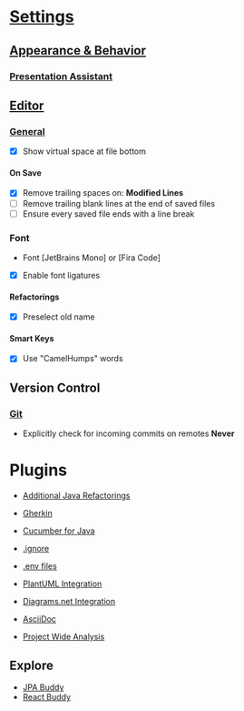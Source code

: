 # [Settings](https://www.jetbrains.com/help/idea/settings-preferences-dialog.html)

## [Appearance & Behavior](https://www.jetbrains.com/help/idea/appearance-and-behavior.html)

### [Presentation Assistant](jetbrains://idea/settings?name=Appearance+%26+Behavior--Presentation+Assistant)

## [Editor](https://www.jetbrains.com/help/idea/settings-editor.html)

### [General](https://www.jetbrains.com/help/idea/settings-editor-general.html)

* [X] Show virtual space at file bottom

#### On Save

* [X] Remove trailing spaces on: **Modified Lines**
* [ ] Remove trailing blank lines at the end of saved files
* [ ] Ensure every saved file ends with a line break

### Font

* Font [JetBrains Mono] or [Fira Code]
* [X] Enable font ligatures

#### Refactorings

* [X] Preselect old name

#### Smart Keys

* [X] Use "CamelHumps" words

## Version Control

### [Git](https://www.jetbrains.com/help/idea/settings-version-control-git.html)

* Explicitly check for incoming commits on remotes **Never**

# Plugins

- [Additional Java Refactorings](https://plugins.jetbrains.com/plugin/17656-additional-java-refactorings)

- [Gherkin](https://plugins.jetbrains.com/plugin/9164-gherkin)
- [Cucumber for Java](https://plugins.jetbrains.com/plugin/7212-cucumber-for-java)

- [.ignore](https://plugins.jetbrains.com/plugin/7495--ignore)
- [.env files](https://plugins.jetbrains.com/plugin/9525--env-files)

- [PlantUML Integration](https://plugins.jetbrains.com/plugin/7017-plantuml-integration)
- [Diagrams.net Integration](https://plugins.jetbrains.com/plugin/15635-diagrams-net-integration)
- [AsciiDoc](https://plugins.jetbrains.com/plugin/7391-asciidoc)

- [Project Wide Analysis](https://plugins.jetbrains.com/plugin/26698-project-wide-analysis)

## Explore

- [JPA Buddy](https://plugins.jetbrains.com/plugin/15075-jpa-buddy)
- [React Buddy](https://plugins.jetbrains.com/plugin/17467-react-buddy)